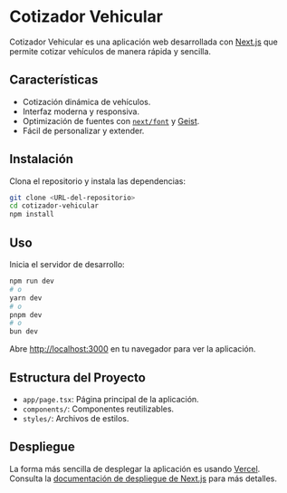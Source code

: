 # Cotizador Vehicular

Cotizador Vehicular es una aplicación web desarrollada con [Next.js](https://nextjs.org) que permite cotizar vehículos de manera rápida y sencilla.

## Características

- Cotización dinámica de vehículos.
- Interfaz moderna y responsiva.
- Optimización de fuentes con [`next/font`](https://nextjs.org/docs/app/building-your-application/optimizing/fonts) y [Geist](https://vercel.com/font).
- Fácil de personalizar y extender.

## Instalación

Clona el repositorio y instala las dependencias:

```bash
git clone <URL-del-repositorio>
cd cotizador-vehicular
npm install
```

## Uso

Inicia el servidor de desarrollo:

```bash
npm run dev
# o
yarn dev
# o
pnpm dev
# o
bun dev
```

Abre [http://localhost:3000](http://localhost:3000) en tu navegador para ver la aplicación.

## Estructura del Proyecto

- `app/page.tsx`: Página principal de la aplicación.
- `components/`: Componentes reutilizables.
- `styles/`: Archivos de estilos.

## Despliegue

La forma más sencilla de desplegar la aplicación es usando [Vercel](https://vercel.com/new). Consulta la [documentación de despliegue de Next.js](https://nextjs.org/docs/app/building-your-application/deploying) para más detalles.


